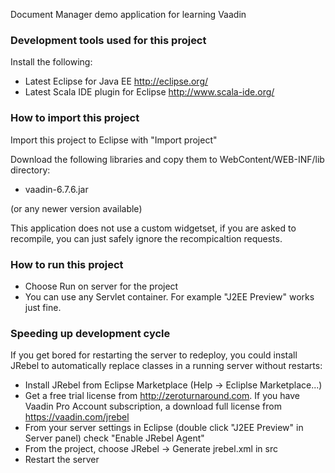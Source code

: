 Document Manager demo application for learning Vaadin

### Development tools used for this project

Install the following:

* Latest Eclipse for Java EE			http://eclipse.org/
* Latest Scala IDE plugin for Eclipse		http://www.scala-ide.org/


### How to import this project

Import this project to Eclipse with "Import project"

Download the following libraries and copy them to WebContent/WEB-INF/lib directory:

* vaadin-6.7.6.jar

(or any newer version available)

This application does not use a custom widgetset, if you are asked to recompile, you can just safely ignore the recompicaltion requests.


### How to run this project

* Choose Run on server for the project
* You can use any Servlet container. For example "J2EE Preview" works just fine.


### Speeding up development cycle

If you get bored for restarting the server to redeploy, you could install JRebel to automatically replace classes in a running server without restarts:

* Install JRebel from Eclipse Marketplace (Help -> Ecliplse Marketplace...)
* Get a free trial license from http://zeroturnaround.com. If you have Vaadin Pro Account subscription, a download full license from https://vaadin.com/jrebel
* From your server settings in Eclipse (double click "J2EE Preview" in Server panel) check "Enable JRebel Agent"
* From the project, choose JRebel -> Generate jrebel.xml in src
* Restart the server
